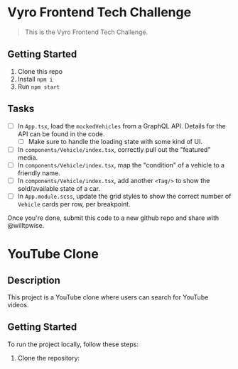 # Vyro Frontend Tech Challenge

> This is the Vyro Frontend Tech Challenge.

## Getting Started

1. Clone this repo
1. Install `npm i`
1. Run `npm start`

## Tasks

- [ ] In `App.tsx`, load the `mockedVehicles` from a GraphQL API. Details for the API can be found in the code.
  - [ ] Make sure to handle the loading state with some kind of UI.
- [ ] In `components/Vehicle/index.tsx`, correctly pull out the "featured" media.
- [ ] In `components/Vehicle/index.tsx`, map the "condition" of a vehicle to a friendly name.
- [ ] In `components/Vehicle/index.tsx`, add another `<Tag/>` to show the sold/available state of a car.
- [ ] In `App.module.scss`, update the grid styles to show the correct number of `Vehicle` cards per row, per breakpoint.

Once you're done, submit this code to a new github repo and share with @willtpwise.


# YouTube Clone

## Description
This project is a YouTube clone where users can search for YouTube videos.

## Getting Started
To run the project locally, follow these steps:

1. Clone the repository:
